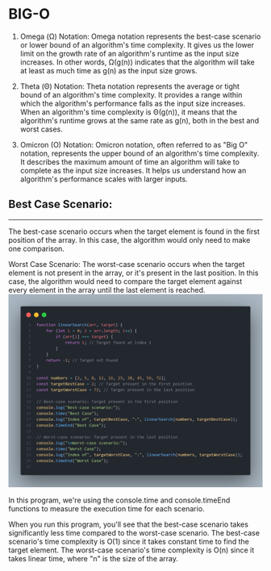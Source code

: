 
# BIG-O


1. Omega (Ω) Notation:
Omega notation represents the best-case scenario or lower bound of an algorithm's time complexity. It gives us the lower limit on the growth rate of an algorithm's runtime as the input size increases. In other words, Ω(g(n)) indicates that the algorithm will take at least as much time as g(n) as the input size grows.


2. Theta (Θ) Notation:
Theta notation represents the average or tight bound of an algorithm's time complexity. It provides a range within which the algorithm's performance falls as the input size increases. When an algorithm's time complexity is Θ(g(n)), it means that the algorithm's runtime grows at the same rate as g(n), both in the best and worst cases.

3. Omicron (O) Notation:
Omicron notation, often referred to as "Big O" notation, represents the upper bound of an algorithm's time complexity. It describes the maximum amount of time an algorithm will take to complete as the input size increases. It helps us understand how an algorithm's performance scales with larger inputs.


## Best Case Scenario:
---------------------
The best-case scenario occurs when the target element is found in the first position of the array. In this case, the algorithm would only need to make one comparison.

Worst Case Scenario:
The worst-case scenario occurs when the target element is not present in the array, or it's present in the last position. In this case, the algorithm would need to compare the target element against every element in the array until the last element is reached.
![Case study with array](https://github.com/vishnuabhi4/Data-Structure-JS/blob/Branch-One/Big-O/Assets/big-o-cases.png)

In this program, we're using the console.time and console.timeEnd functions to measure the execution time for each scenario.

When you run this program, you'll see that the best-case scenario takes significantly less time compared to the worst-case scenario. The best-case scenario's time complexity is O(1) since it takes constant time to find the target element. The worst-case scenario's time complexity is O(n) since it takes linear time, where "n" is the size of the array.

